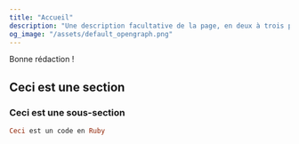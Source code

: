 ```yaml
---
title: "Accueil"
description: "Une description facultative de la page, en deux à trois phrases, qui sera affichée lorsque le lien sera partagé sur les sites supportant Open Graph."
og_image: "/assets/default_opengraph.png"
---
```


Bonne rédaction !

## Ceci est une section

### Ceci est une sous-section

```ruby
Ceci est un code en Ruby
```
